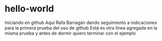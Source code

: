 # hello-world
Iniciando en github
Aquí Rafa Barragán dando seguimiento a indicaciones para la primera prueba del uso de github
Está es otra línea agregada en la misma prueba y antes de dormir quiero terminar con el ejemplo
